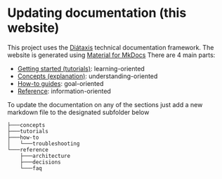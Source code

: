 # Updating documentation (this website)

This project uses the [Diátaxis](https://diataxis.fr) technical documentation framework.
The website is generated using [Material for MkDocs](https://squidfunk.github.io/mkdocs-material)
There are 4 main parts:

- [Getting started (tutorials)](https://diataxis.fr/tutorials): learning-oriented
- [Concepts (explanation)](https://diataxis.fr/explanation): understanding-oriented
- [How-to guides](https://diataxis.fr/how-to-guides): goal-oriented
- [Reference](https://diataxis.fr/reference): information-oriented

To update the documentation on any of the sections just add a new markdown file to the designated subfolder below
```
├───concepts
├───tutorials
├───how-to
│   └───troubleshooting
└───reference
    ├───architecture
    ├───decisions
    └───faq
```